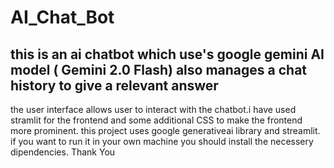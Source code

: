 # AI_Chat_Bot
## this is an ai chatbot which use's google gemini AI model ( Gemini 2.0 Flash) also manages a chat history to give a relevant answer
the user interface allows user to interact with the chatbot.i have used stramlit for the frontend and some additional CSS to make the frontend more prominent. this project uses google generativeai library and streamlit. if you want to run it in your own machine you should install the necessery dipendencies.
Thank You
